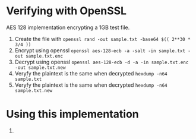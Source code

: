 # Verifying with OpenSSL
AES 128 implementation encrypting a 1GB test file. 
<br>
1. Create the file with ```openssl rand -out sample.txt -base64 $(( 2**30 * 3/4 ))```
2. Encrypt using openssl ```openssl aes-128-ecb -a -salt -in sample.txt -out sample.txt.enc```
3. Decrypt using openssl ```openssl aes-128-ecb -d -a -in sample.txt.enc -out sample.txt.new```
4. Veryfy the plaintext is the same when decrypted ```hexdump -n64 sample.txt```
5. Veryfy the plaintext is the same when decrypted ```hexdump -n64 sample.txt.new```

# Using this implementation
1. 
